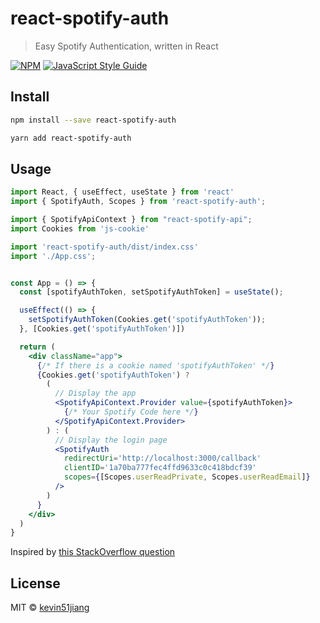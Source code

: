 # react-spotify-auth

> Easy Spotify Authentication, written in React

[![NPM](https://img.shields.io/npm/v/react-spotify-auth.svg)](https://www.npmjs.com/package/react-spotify-auth) [![JavaScript Style Guide](https://img.shields.io/badge/code_style-standard-brightgreen.svg)](https://standardjs.com)

## Install

```bash
npm install --save react-spotify-auth
```

```bash
yarn add react-spotify-auth
```

## Usage

```jsx
import React, { useEffect, useState } from 'react'
import { SpotifyAuth, Scopes } from 'react-spotify-auth';

import { SpotifyApiContext } from "react-spotify-api";
import Cookies from 'js-cookie'

import 'react-spotify-auth/dist/index.css'
import './App.css';


const App = () => {
  const [spotifyAuthToken, setSpotifyAuthToken] = useState();

  useEffect(() => {
    setSpotifyAuthToken(Cookies.get('spotifyAuthToken'));
  }, [Cookies.get('spotifyAuthToken')])

  return (
    <div className="app">
      {/* If there is a cookie named 'spotifyAuthToken' */}
      {Cookies.get('spotifyAuthToken') ?
        (
          // Display the app
          <SpotifyApiContext.Provider value={spotifyAuthToken}>
            {/* Your Spotify Code here */}
          </SpotifyApiContext.Provider>
        ) : (
          // Display the login page
          <SpotifyAuth
            redirectUri='http://localhost:3000/callback'
            clientID='1a70ba777fec4ffd9633c0c418bdcf39'
            scopes={[Scopes.userReadPrivate, Scopes.userReadEmail]}
          />
        )
      }
    </div>
  )
}

```

Inspired by [this StackOverflow question](https://stackoverflow.com/questions/58964265/spotify-implicit-grant-flow-with-react-user-login)


## License

MIT © [kevin51jiang](https://github.com/kevin51jiang)
